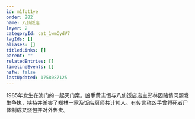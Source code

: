 ```yaml
---
id: m1fgt1ye
order: 282
name: 八仙饭店
layer: 2
categoryId: cat_1wmCydV7
tagIds: []
aliases: []
titledLinks: []
parent: ""
relatedEntries: []
timelineEvents: []
nsfw: false
lastUpdated: 1758087125
---
```


1985年发生在澳门的一起灭门案。凶手黄志恒与八仙饭店店主郑林因赌债问题发生争执，挟持并杀害了郑林一家及饭店厨师共计10人。有传言称凶手曾将死者尸体制成叉烧包并对外售卖。